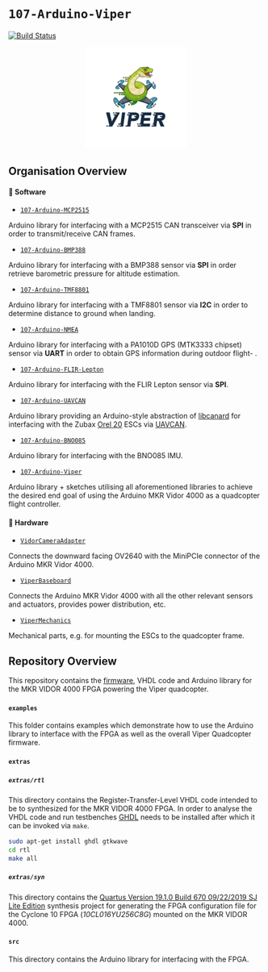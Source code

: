 `107-Arduino-Viper`
===================
[![Build Status](https://travis-ci.org/107-systems/107-Arduino-Viper.svg?branch=master)](https://travis-ci.org/107-systems/107-Arduino-Viper)

<p align="center">
  <a href="https://github.com/107-systems/107-Arduino-Viper"><img src="extras/logo/viper-logo.jpg" width="40%"></a>
</p>

## Organisation Overview
#### :floppy_disk: Software
- [`107-Arduino-MCP2515`](https://github.com/107-systems/107-Arduino-MCP2515)

Arduino library for interfacing with a MCP2515 CAN transceiver via **SPI** in order to transmit/receive CAN frames.

- [`107-Arduino-BMP388`](https://github.com/107-systems/107-Arduino-BMP388)

Arduino library for interfacing with a BMP388 sensor via **SPI** in order retrieve barometric pressure for altitude estimation.

- [`107-Arduino-TMF8801`](https://github.com/107-systems/107-Arduino-TMF8801)

Arduino library for interfacing with a TMF8801 sensor via **I2C** in order to determine distance to ground when landing.

- [`107-Arduino-NMEA`](https://github.com/107-systems/107-Arduino-NMEA)

Arduino library for interfacing with a PA1010D GPS (MTK3333 chipset) sensor via **UART** in order to obtain GPS information during outdoor flight- .

- [`107-Arduino-FLIR-Lepton`](https://github.com/107-systems/107-Arduino-FLIR-Lepton)

Arduino library for interfacing with the FLIR Lepton sensor via **SPI**.

- [`107-Arduino-UAVCAN`](https://github.com/107-systems/107-Arduino-UAVCAN)

Arduino library providing an Arduino-style abstraction of [libcanard](https://github.com/UAVCAN/libcanard) for interfacing with the Zubax [Orel 20](https://kb.zubax.com/display/MAINKB/Zubax+Orel+20) ESCs via [UAVCAN](https://uavcan.org/).

- [`107-Arduino-BNO085`](https://github.com/107-systems/107-Arduino-BNO085)

Arduino library for interfacing with the BNO085 IMU.

- [`107-Arduino-Viper`](https://github.com/107-systems/107-Arduino-Viper)

Arduino library + sketches utilising all aforementioned libraries to achieve the desired end goal of using the Arduino MKR Vidor 4000 as a quadcopter flight controller.

#### :hammer: Hardware

- [`VidorCameraAdapter`](https://github.com/107-systems/VidorCameraAdapter)

Connects the downward facing OV2640 with the MiniPCIe connector of the Arduino MKR Vidor 4000.

- [`ViperBaseboard`](https://github.com/107-systems/ViperBaseboard)

Connects the Arduino MKR Vidor 4000 with all the other relevant sensors and actuators, provides power distribution, etc.

- [`ViperMechanics`](https://github.com/107-systems/ViperMechanics)

Mechanical parts, e.g. for mounting the ESCs to the quadcopter frame.

## Repository Overview
This repository contains the [firmware](examples/Viper-Firmware/Viper-Firmware.ino), VHDL code and Arduino library for the MKR VIDOR 4000 FPGA powering the Viper quadcopter.

#### `examples`
This folder contains examples which demonstrate how to use the Arduino library to interface with the FPGA as well as the overall Viper Quadcopter firmware.

#### `extras`
##### `extras/rtl`
This directory contains the Register-Transfer-Level VHDL code intended to be to synthesized for the MKR VIDOR 4000 FPGA. In order to analyse the VHDL code and run testbenches [GHDL](http://ghdl.free.fr/) needs to be installed after which it can be invoked via `make`.
```bash
sudo apt-get install ghdl gtkwave
cd rtl
make all
```

##### `extras/syn`
This directory contains the [Quartus Version 19.1.0 Build 670 09/22/2019 SJ Lite Edition](https://fpgasoftware.intel.com/?edition=lite) synthesis project for generating the FPGA configuration file for the Cyclone 10 FPGA (*10CL016YU256C8G*) mounted on the MKR VIDOR 4000.

#### `src`
This directory contains the Arduino library for interfacing with the FPGA.
